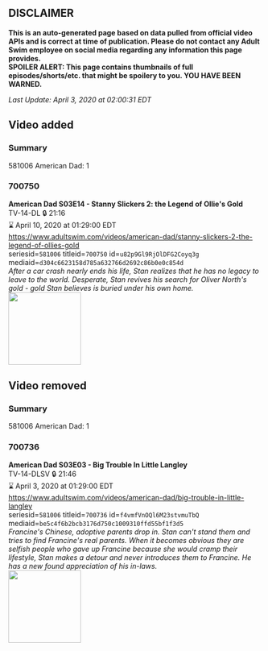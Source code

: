 ## DISCLAIMER
**This is an auto-generated page based on data pulled from official video APIs and is correct at time of publication. Please do not contact any Adult Swim employee on social media regarding any information this page provides.**  
**SPOILER ALERT: This page contains thumbnails of full episodes/shorts/etc. that might be spoilery to you. YOU HAVE BEEN WARNED.**  

_Last Update: April 3, 2020 at 02:00:31 EDT_
## Video added
### Summary
581006 American Dad: 1  
### 700750
**American Dad S03E14 - Stanny Slickers 2: the Legend of Ollie's Gold**  
TV-14-DL 🔒 21:16  
⌛ April 10, 2020 at 01:29:00 EDT  
https://www.adultswim.com/videos/american-dad/stanny-slickers-2-the-legend-of-ollies-gold  
seriesid=`581006` titleid=`700750` id=`u82p9Gl9RjOlDFG2Coyq3g` mediaid=`d304c6623158d785a632766d2692c86b0e0c854d`  
_After a car crash nearly ends his life, Stan realizes that he has no legacy to leave to the world. Desperate, Stan revives his search for Oliver North's gold - gold Stan believes is buried under his own home._  
<a href="https://i.cdn.turner.com/adultswim/big/image-upload/thumbnails/thumb-2_image-151994044640016.jpg"><img src="https://i.cdn.turner.com/adultswim/big/image-upload/thumbnails/thumb-2_image-151994044640016.jpg" height="144px" /></a>
## Video removed
### Summary
581006 American Dad: 1  
### 700736
**American Dad S03E03 - Big Trouble In Little Langley**  
TV-14-DLSV 🔒 21:46  
⌛ April 3, 2020 at 01:29:00 EDT  
https://www.adultswim.com/videos/american-dad/big-trouble-in-little-langley  
seriesid=`581006` titleid=`700736` id=`f4vmfVnOQl6M23stvmuTbQ` mediaid=`be5c4f6b2bcb3176d750c1009310ffd55bf1f3d5`  
_Francine's Chinese, adoptive parents drop in. Stan can't stand them and tries to find Francine's real parents. When it becomes obvious they are selfish people who gave up Francine because she would cramp their lifestyle, Stan makes a detour and never introduces them to Francine. He has a new found appreciation of his in-laws._  
<a href="https://i.cdn.turner.com/adultswim/big/image-upload/thumbnails/thumb-2_image-151993485756020.jpg"><img src="https://i.cdn.turner.com/adultswim/big/image-upload/thumbnails/thumb-2_image-151993485756020.jpg" height="144px" /></a>
